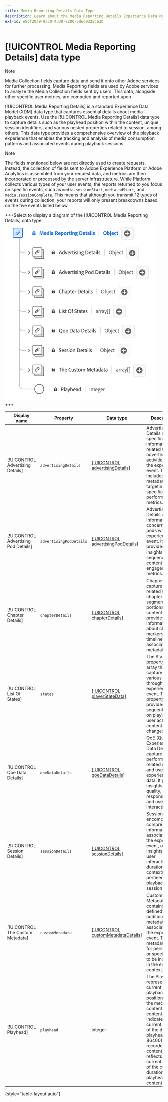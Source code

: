 ```yaml
---
title: Media Reporting Details Data Type
description: Learn about the Media Reporting Details Experience Data Model (XDM) data type.
exl-id: e8bf20a9-9ac0-4339-8200-5d6d9328ce3b
---
```

# [!UICONTROL Media Reporting Details] data type 

>[!NOTE]
>
>Media Collection fields capture data and send it onto other Adobe services for further processing. Media Reporting fields are used by Adobe services to analyze the Media Collection fields sent by users. This data, alongside other specific user metrics, are computed and reported upon.

[!UICONTROL Media Reporting Details] is a standard Experience Data Model (XDM) data type that captures essential details about media playback events. Use the [!UICONTROL Media Reporting Details] data type to capture details such as the playhead position within the content, unique session identifiers, and various nested properties related to session, among others. This data type provides a comprehensive overview of the playback experience that enables the tracking and analysis of media consumption patterns and associated events during playback sessions.

>[!NOTE]
>
>The fields mentioned below are not directly used to create requests. Instead, the collection of fields sent to Adobe Experience Platform or Adobe Analytics is assembled from your request data, and metrics are then incorporated or processed by the server infrastructure. While Platform collects various types of your user events, the reports returned to you focus on specific events, such as `media.sessionStart`, `media.adStart`, and `media.sessionComplete`. This means that although you transmit 12 types of events during collection, your reports will only present breakdowns based on the five events listed below.

+++Select to display a diagram of the [!UICONTROL Media Reporting Details] data type.
![A diagram of the [!UICONTROL Media Reporting Details] data type.](../images/data-types/media-reporting-details.png)
+++

| Display name          | Property        | Data type | Description |
| --------------------- | --------------- | --------- | ----------- |
| [!UICONTROL Advertising Details]  | `advertisingDetails` |  [[!UICONTROL advertisingDetails]](./advertising-details-reporting.md) |  Advertising Details refer to specific information related to advertising activities during the experience event. This includes ad metadata, targeting specifics, and performance metrics. |
| [!UICONTROL Advertising Pod Details]  | `advertisingPodDetails` | [[!UICONTROL advertisingPodDetails]](./advertising-pod-details-reporting.md)  |  Advertising Pod Details contain information concerning ad pods within the experience event. It provides insights into ad sequence, content, and engagement metrics. |
| [!UICONTROL Chapter Details]  | `chapterDetails` |  [[!UICONTROL chapterDetails]](./chapter-details-reporting.md) |  Chapter Details captures data related to the chapters or segmented portions of the content. It provides information about chapter markers, timelines, and associated metadata. |
| [!UICONTROL List Of States] | `states` | [[!UICONTROL playerStateData]](./player-state-data-reporting.md) |  The States property is an array that captures various states throughout the experience event. This property provides sequential data on playback, user actions, or content changes. |
| [!UICONTROL Qoe Data Details] | `qoeDataDetails` | [[!UICONTROL qoeDataDetails]](./qoe-data-details-reporting.md) |  QoE (Quality of Experience) Data Details capture performance-related metrics and user experience data. It provides insights into quality, responsiveness, and user interactions. |
| [!UICONTROL Session Details]  | `sessionDetails` | [[!UICONTROL sessionDetails]](./session-details-reporting.md)  |  Session Details encompass comprehensive information associated with the experience event, offering insights into user interactions, duration, and contextual data pertinent to the playback session. |
| [!UICONTROL The Custom Metadata]  | `customMetadata` | [[!UICONTROL customMetadataDetails]](./custom-metadata-details-reporting.md) |  Custom Metadata contains user-defined or additional metadata associated with the experience event. This metadata allows for personalized or specific data to be included in the event context. |
| [!UICONTROL Playhead] | `playhead` |  integer |  The Playhead represents the current playback position within the media content. For live content, it indicates the current second of the day (0 <= playhead < 86400). For recorded content, it reflects the current second of the content's duration (0 <= playhead < content length).  |

{style="table-layout:auto"}
